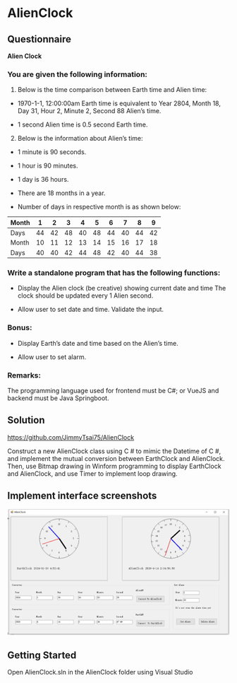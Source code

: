 # AlienClock
## Questionnaire

**Alien Clock** 

### You are given the following information:

1. Below is the time comparison between Earth time and Alien time:

-   1970-1-1, 12:00:00am Earth time is equivalent to Year 2804, Month 18, Day 31, Hour 2, Minute 2, Second 88 Alien’s time.

- 1 second Alien time is 0.5 second Earth time.

 

2. Below is the information about Alien’s time:

- 1 minute is 90 seconds.

- 1 hour is 90 minutes.

- 1 day is 36 hours.

- There are 18 months in a year.

- Number of days in respective month is as shown below:

| Month   | 1  | 2  | 3  | 4  | 5  | 6  | 7  | 8  | 9  |
| ------------ | --------- | --------- | --------- | --------- | --------- | --------- | --------- | --------- | --------- |
| Days         | 44        | 42        | 48        | 40        | 48        | 44        | 40        | 44        | 42        |
| Month | 10 | 11 | 12 | 13 | 14 | 15 | 16 | 17 | 18 |
| Days         | 40        | 40        | 42        | 44        | 48        | 42        | 40        | 44        | 38        |


### Write a standalone program that has the following functions:

- Display the Alien clock (be creative) showing current date and time The clock should be updated every 1 Alien second.

- Allow user to set date and time. Validate the input. 


### Bonus:

- Display Earth’s date and time based on the Alien’s time.

- Allow user to set alarm.


### Remarks:

The programming language used for frontend must be C#; or VueJS and backend must be Java Springboot.

## Solution
https://github.com/JimmyTsai75/AlienClock  

Construct a new AlienClock class using C # to mimic the Datetime of C #, and implement the mutual conversion between EarthClock and AlienClock. Then, use Bitmap drawing in Winform programming to display EarthClock and AlienClock, and use Timer to implement loop drawing.

## Implement interface screenshots
![](https://raw.githubusercontent.com/JimmyTsai75/AlienClock/main/ScreenCopy.png)



## Getting Started

Open AlienClock.sln in the AlienClock folder using Visual Studio

